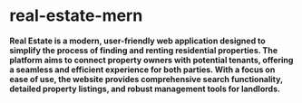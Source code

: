 # real-estate-mern


**Real Estate is a modern, user-friendly web application designed to simplify the process of finding and renting residential properties. The platform aims to connect property owners with potential tenants, offering a seamless and efficient experience for both parties. With a focus on ease of use, the website provides comprehensive search functionality, detailed property listings, and robust management tools for landlords.**